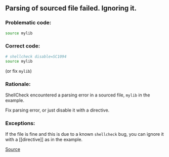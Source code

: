## Parsing of sourced file failed. Ignoring it.

### Problematic code:

```sh
source mylib
```

### Correct code:

```sh
# shellcheck disable=SC1094
source mylib
```

(or fix `mylib`)

### Rationale:

ShellCheck encountered a parsing error in a sourced file, `mylib` in the example.

Fix parsing error, or just disable it with a directive.

### Exceptions:

If the file is fine and this is due to a known `shellcheck` bug, you can ignore it with a [[directive]] as in the example.

[Source](https://github.com/koalaman/shellcheck/wiki/SC1094)

